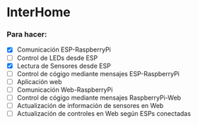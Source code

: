 # InterHome

### Para hacer:
- [x] Comunicación ESP-RaspberryPi
- [ ] Control de LEDs desde ESP
- [x] Lectura de Sensores desde ESP
- [ ] Control de cógigo mediante mensajes ESP-RaspberryPi
- [ ] Aplicación web
- [ ] Comunicación Web-RaspberryPi
- [ ] Control de cógigo mediante mensajes RaspberryPi-Web
- [ ] Actualización de información de sensores en Web
- [ ] Actualización de controles en Web según ESPs conectadas
